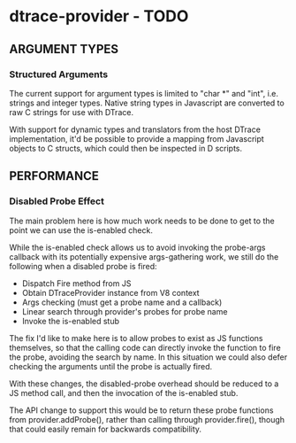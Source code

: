 # dtrace-provider - TODO

## ARGUMENT TYPES

### Structured Arguments

The current support for argument types is limited to "char *" and
"int", i.e. strings and integer types. Native string types in
Javascript are converted to raw C strings for use with DTrace. 

With support for dynamic types and translators from the host DTrace
implementation, it'd be possible to provide a mapping from Javascript
objects to C structs, which could then be inspected in D scripts.

## PERFORMANCE

### Disabled Probe Effect

The main problem here is how much work needs to be done to get to the
point we can use the is-enabled check.

While the is-enabled check allows us to avoid invoking the probe-args
callback with its potentially expensive args-gathering work, we still
do the following when a disabled probe is fired:

 * Dispatch Fire method from JS
 * Obtain DTraceProvider instance from V8 context
 * Args checking (must get a probe name and a callback)
 * Linear search through provider's probes for probe name
 * Invoke the is-enabled stub

The fix I'd like to make here is to allow probes to exist as JS
functions themselves, so that the calling code can directly invoke the
function to fire the probe, avoiding the search by name. In this
situation we could also defer checking the arguments until the probe
is actually fired.

With these changes, the disabled-probe overhead should be reduced to a
JS method call, and then the invocation of the is-enabled stub.

The API change to support this would be to return these probe
functions from provider.addProbe(), rather than calling through
provider.fire(), though that could easily remain for backwards
compatibility.
